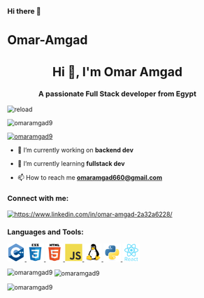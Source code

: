 ### Hi there 👋

<!--
**OmarAmgad9/OmarAmgad9** is a ✨ _special_ ✨ repository because its `README.md` (this file) appears on your GitHub profile.

Here are some ideas to get you started:

- 🔭 I’m currently working on ...
- 🌱 I’m currently learning ...
- 👯 I’m looking to collaborate on ...
- 🤔 I’m looking for help with ...
- 💬 Ask me about ...
- 📫 How to reach me: ...
- 😄 Pronouns: ...
- ⚡ Fun fact: ...
-->
# Omar-Amgad

<h1 align="center">Hi 👋, I'm Omar Amgad</h1>
<h3 align="center">A passionate Full Stack developer from Egypt</h3>
<img src="https://cdn.dribbble.com/users/320114/screenshots/2575134/code_dribbble.gif" width="400" alt="reload">

<p align="left"> <img src="https://komarev.com/ghpvc/?username=omaramgad9&label=Profile%20views&color=0e75b6&style=flat"
        alt="omaramgad9" /> </p>

<p align="left"> <a href="https://github.com/ryo-ma/github-profile-trophy"><img
            src="https://github-profile-trophy.vercel.app/?username=omaramgad9" alt="omaramgad9" /></a> </p>

- 🔭 I’m currently working on **backend dev**

- 🌱 I’m currently learning **fullstack dev**

- 📫 How to reach me **omaramgad660@gmail.com**

<h3 align="left">Connect with me:</h3>
<p align="left">
    <a href="https://linkedin.com/in/https://www.linkedin.com/in/omar-amgad-2a32a6228/" target="blank"><img
            align="center"
            src="https://raw.githubusercontent.com/rahuldkjain/github-profile-readme-generator/master/src/images/icons/Social/linked-in-alt.svg"
            alt="https://www.linkedin.com/in/omar-amgad-2a32a6228/" height="30" width="40" /></a>
</p>

<h3 align="left">Languages and Tools:</h3>
<p align="left"> <a href="https://www.w3schools.com/cpp/" target="_blank" rel="noreferrer"> <img
            src="https://raw.githubusercontent.com/devicons/devicon/master/icons/cplusplus/cplusplus-original.svg"
            alt="cplusplus" width="40" height="40" /> </a> <a href="https://www.w3schools.com/css/" target="_blank"
        rel="noreferrer"> <img
            src="https://raw.githubusercontent.com/devicons/devicon/master/icons/css3/css3-original-wordmark.svg"
            alt="css3" width="40" height="40" /> </a> <a href="https://www.w3.org/html/" target="_blank"
        rel="noreferrer"> <img
            src="https://raw.githubusercontent.com/devicons/devicon/master/icons/html5/html5-original-wordmark.svg"
            alt="html5" width="40" height="40" /> </a> <a href="https://developer.mozilla.org/en-US/docs/Web/JavaScript"
        target="_blank" rel="noreferrer"> <img
            src="https://raw.githubusercontent.com/devicons/devicon/master/icons/javascript/javascript-original.svg"
            alt="javascript" width="40" height="40" /> </a> <a href="https://www.linux.org/" target="_blank"
        rel="noreferrer"> <img
            src="https://raw.githubusercontent.com/devicons/devicon/master/icons/linux/linux-original.svg" alt="linux"
            width="40" height="40" /> </a> <a href="https://www.python.org" target="_blank" rel="noreferrer"> <img
            src="https://raw.githubusercontent.com/devicons/devicon/master/icons/python/python-original.svg"
            alt="python" width="40" height="40" /> </a> <a href="https://reactjs.org/" target="_blank" rel="noreferrer">
        <img src="https://raw.githubusercontent.com/devicons/devicon/master/icons/react/react-original-wordmark.svg"
            alt="react" width="40" height="40" /> </a> </p>

<p><img align="left"
        src="https://github-readme-stats.vercel.app/api/top-langs?username=omaramgad9&show_icons=true&locale=en&layout=compact"
        alt="omaramgad9" /></p>

<p>&nbsp;<img align="center"
        src="https://github-readme-stats.vercel.app/api?username=omaramgad9&show_icons=true&locale=en"
        alt="omaramgad9" /></p>

<p><img align="center" src="https://github-readme-streak-stats.herokuapp.com/?user=omaramgad9&" alt="omaramgad9" /></p>

